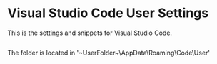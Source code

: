 # Visual Studio Code User Settings
This is the settings and snippets for Visual Studio Code.
```
```
The folder is located in '~UserFolder~\AppData\Roaming\Code\User'

